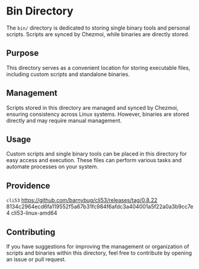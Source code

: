 # Bin Directory

The `bin/` directory is dedicated to storing single binary tools and personal scripts. Scripts are synced by Chezmoi, while binaries are directly stored.

## Purpose
This directory serves as a convenient location for storing executable files, including custom scripts and standalone binaries.

## Management
Scripts stored in this directory are managed and synced by Chezmoi, ensuring consistency across Linux systems. However, binaries are stored directly and may require manual management.

## Usage
Custom scripts and single binary tools can be placed in this directory for easy access and execution. These files can perform various tasks and automate processes on your system.

## Providence

`cli53` https://github.com/barnybug/cli53/releases/tag/0.8.22 
8134c2964ecd6fa119552f5a67b31fc984f6afdc3a404001a5f22a0a3b9cc7e4  cli53-linux-amd64

## Contributing
If you have suggestions for improving the management or organization of scripts and binaries within this directory, feel free to contribute by opening an issue or pull request.

